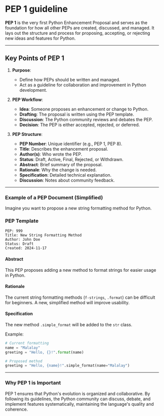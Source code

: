 # PEP 1 guideline

**PEP 1** is the very first Python Enhancement Proposal and serves as the foundation for how all other PEPs are created, discussed, and managed. It lays out the structure and process for proposing, accepting, or rejecting new ideas and features for Python.

---

## Key Points of PEP 1

1. **Purpose**:

   - Define how PEPs should be written and managed.
   - Act as a guideline for collaboration and improvement in Python development.

2. **PEP Workflow**:

   - **Idea**: Someone proposes an enhancement or change to Python.
   - **Drafting**: The proposal is written using the PEP template.
   - **Discussion**: The Python community reviews and debates the PEP.
   - **Decision**: The PEP is either accepted, rejected, or deferred.

3. **PEP Structure**:
   - **PEP Number**: Unique identifier (e.g., PEP 1, PEP 8).
   - **Title**: Describes the enhancement proposal.
   - **Author(s)**: Who wrote the PEP.
   - **Status**: Draft, Active, Final, Rejected, or Withdrawn.
   - **Abstract**: Brief summary of the proposal.
   - **Rationale**: Why the change is needed.
   - **Specification**: Detailed technical explanation.
   - **Discussion**: Notes about community feedback.

---

### Example of a PEP Document (Simplified)

Imagine you want to propose a new string formatting method for Python.

### PEP Template

```plaintext
PEP: 999
Title: New String Formatting Method
Author: John Doe
Status: Draft
Created: 2024-11-17
```

#### Abstract

This PEP proposes adding a new method to format strings for easier usage in Python.

#### Rationale

The current string formatting methods (`f-strings`, `.format`) can be difficult for beginners. A new, simplified method will improve usability.

#### Specification

The new method `.simple_format` will be added to the `str` class.

Example:

```python
# Current formatting
name = "Malalay"
greeting = "Hello, {}!".format(name)

# Proposed method
greeting = "Hello, {name}!".simple_format(name="Malalay")
```

---

### Why PEP 1 is Important

PEP 1 ensures that Python's evolution is organized and collaborative. By following its guidelines, the Python community can discuss, debate, and implement features systematically, maintaining the language's quality and coherence.

